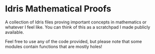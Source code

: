 # Idris Mathematical Proofs

A collection of Idris files proving important concepts in mathematics or whatever I feel like. You can think of this as a scratchpad I made publicly available.

Feel free to use any of the code provided, but please note that some modules contain functions that are mostly holes!
